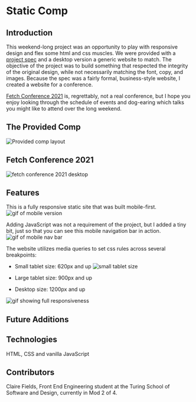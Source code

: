 # Static Comp

## Introduction
This weekend-long project was an opportunity to play with responsive design and flex some html and css muscles. We were provided with a [project spec](https://frontend.turing.edu/projects/module-1/m1-static-comp) and a desktop version a generic website to match. The objective of the project was to build something that respected the integrity of the original design, while not necessarily matching the font, copy, and images. Because the spec was a fairly formal, business-style website, I created a website for a conference. 

[Fetch Conference 2021](https://clairefields15.github.io/static-comp/) is, regrettably, not a real conference, but I hope you enjoy looking through the schedule of events and dog-earing which talks you might like to attend over the long weekend.

## The Provided Comp
![Provided comp layout](https://frontend.turing.edu/assets/images/static-comp-challenge-2.jpg)

## Fetch Conference 2021
![fetch conference 2021 desktop](https://imgur.com/iVpkmW4)

## Features
This is a fully responsive static site that was built mobile-first. 
![gif of mobile version](https://media.giphy.com/media/YI2Zg4dDAKpTHr8KCj/giphy.gif)


Adding JavaScript was not a requirement of the project, but I added a tiny bit, just so that you can see this mobile navigation bar in action.
![gif of mobile nav bar](https://media.giphy.com/media/71ohdbZ2ZIXu9m7EyF/giphy.gif)


The website utilizes media queries to set css rules across several breakpoints:
* Small tablet size: 620px and up
![small tablet size](https://imgur.com/AsaNU3x)

* Large tablet size: 900px and up
* Desktop size: 1200px and up


![gif showing full responsiveness](https://media.giphy.com/media/V2Z57LUHBUBs7AOWBo/giphy.gif)

## Future Additions


## Technologies
HTML, CSS and vanilla JavaScript

## Contributors
Claire Fields, Front End Engineering student at the Turing School of Software and Design, currently in Mod 2 of 4.

